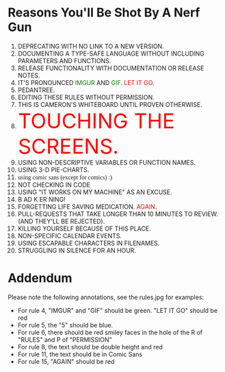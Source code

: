 # Reasons You'll Be Shot By A Nerf Gun

1. DEPRECATING WITH NO LINK TO A NEW VERSION.
2. DOCUMENTING A TYPE-SAFE LANGUAGE WITHOUT INCLUDING PARAMETERS AND FUNCTIONS.
3. RELEASE FUNCTIONALITY WITH DOCUMENTATION OR RELEASE NOTES.
4. IT'S PRONOUNCED <font color="green">IMGUR</font> AND <font color="green">GIF</font>. <font color="red">LET IT GO</font>.
5. PEDANTREE.
6. EDITING THESE RULES WITHOUT PERMISSION.
7. THIS IS CAMERON'S WHITEBOARD UNTIL PROVEN OTHERWISE.
8. <font color="red" size=20>TOUCHING THE SCREENS.</font>
9. USING NON-DESCRIPTIVE VARIABLES OR FUNCTION NAMES.
10. USING 3-D PIE-CHARTS.
11. <span style="font-family:Comic Sans MS"> using comic sans (except for comics) :)</span>
12. NOT CHECKING IN CODE
13. USING "IT WORKS ON MY MACHINE" AS AN EXCUSE.
14. B AD K ER NING!
15. FORGETTING LIFE SAVING MEDICATION. <font color="red">AGAIN</font>.
16. PULL-REQUESTS THAT TAKE LONGER THAN 10 MINUTES TO REVIEW. (AND THEY'LL BE REJECTED).
17. KILLING YOURSELF BECAUSE OF THIS PLACE.
18. NON-SPECIFIC CALENDAR EVENTS.
19. USING ESCAPABLE CHARACTERS IN FILENAMES.
20. STRUGGLING IN SILENCE FOR AN HOUR.

# Addendum
Please note the following annotations, see the rules.jpg for examples:
- For rule 4, "IMGUR" and "GIF" should be green.  "LET IT GO" should be red
- For rule 5, the "5" should be blue.
- For rule 6, there should be red smiley faces in the hole of the R of "RULES" and P of "PERMISSION"
- For rule 8, the text should be double height and red
- For rule 11, the text should be in Comic Sans
- For rule 15, "AGAIN" should be red
